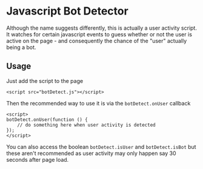 # Javascript Bot Detector

Although the name suggests differently, this is actually a user activity script.
It watches for certain javascript events to guess whether or not the user is
active on the page - and consequently the chance of the "user" actually being a
bot.

## Usage

Just add the script to the page
```
<script src="botDetect.js"></script>
```

Then the recommended way to use it is via the `botDetect.onUser` callback
```
<script>
botDetect.onUser(function () {
    // do something here when user activity is detected
});
</script>
```

You can also access the boolean `botDetect.isUser` and `botDetect.isBot` but
these aren't recommended as user activity may only happen say 30 seconds after
page load.